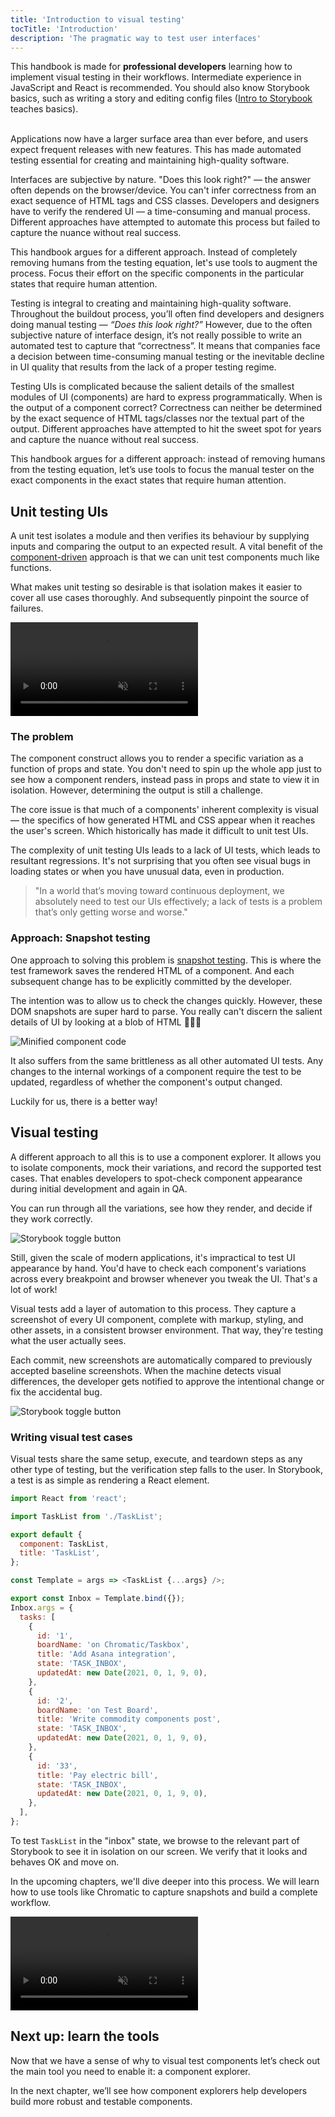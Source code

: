 ```yaml
---
title: 'Introduction to visual testing'
tocTitle: 'Introduction'
description: 'The pragmatic way to test user interfaces'
---
```


<div class="aside">
This handbook is made for <b>professional developers</b> learning how to implement visual testing in their workflows. Intermediate experience in JavaScript and React is recommended. You should also know Storybook basics, such as writing a story and editing config files (<a href="/intro-to-storybook">Intro to Storybook</a> teaches basics).
</div>

<br/>

Applications now have a larger surface area than ever before, and users expect frequent releases with new features. This has made automated testing essential for creating and maintaining high-quality software.

Interfaces are subjective by nature. "Does this look right?" — the answer often depends on the browser/device. You can't infer correctness from an exact sequence of HTML tags and CSS classes. Developers and designers have to verify the rendered UI — a time-consuming and manual process. Different approaches have attempted to automate this process but failed to capture the nuance without real success.

This handbook argues for a different approach. Instead of completely removing humans from the testing equation, let's use tools to augment the process. Focus their effort on the specific components in the particular states that require human attention.

Testing is integral to creating and maintaining high-quality software. Throughout the buildout process, you’ll often find developers and designers doing manual testing — _“Does this look right?”_ However, due to the often subjective nature of interface design, it’s not really possible to write an automated test to capture that “correctness”. It means that companies face a decision between time-consuming manual testing or the inevitable decline in UI quality that results from the lack of a proper testing regime.

Testing UIs is complicated because the salient details of the smallest modules of UI (components) are hard to express programmatically. When is the output of a component correct? Correctness can neither be determined by the exact sequence of HTML tags/classes nor the textual part of the output. Different approaches have attempted to hit the sweet spot for years and capture the nuance without real success.

This handbook argues for a different approach: instead of removing humans from the testing equation, let’s use tools to focus the manual tester on the exact components in the exact states that require human attention.

## Unit testing UIs

A unit test isolates a module and then verifies its behaviour by supplying inputs and comparing the output to an expected result. A vital benefit of the [component-driven](https://componentdriven.org/) approach is that we can unit test components much like functions.

What makes unit testing so desirable is that isolation makes it easier to cover all use cases thoroughly. And subsequently pinpoint the source of failures.

<video autoPlay muted playsInline loop>
  <source
    src="/visual-testing-handbook/unit-testing-optimized.mp4"
    type="video/mp4"/>
</video>

### The problem

The component construct allows you to render a specific variation as a function of props and state. You don't need to spin up the whole app just to see how a component renders, instead pass in props and state to view it in isolation. However, determining the output is still a challenge.

The core issue is that much of a components' inherent complexity is visual — the specifics of how generated HTML and CSS appear when it reaches the user's screen. Which historically has made it difficult to unit test UIs.

The complexity of unit testing UIs leads to a lack of UI tests, which leads to resultant regressions. It's not surprising that you often see visual bugs in loading states or when you have unusual data, even in production.

> "In a world that’s moving toward continuous deployment, we absolutely need to test our UIs effectively; a lack of tests is a problem that’s only getting worse and worse."

### Approach: Snapshot testing

One approach to solving this problem is [snapshot testing](https://reactjs.org/docs/testing-recipes.html#snapshot-testing). This is where the test framework saves the rendered HTML of a component. And each subsequent change has to be explicitly committed by the developer.

The intention was to allow us to check the changes quickly. However, these DOM snapshots are super hard to parse. You really can't discern the salient details of UI by looking at a blob of HTML 🤷🏽‍♂️

![Minified component code](/visual-testing-handbook/code-visual-testing-optimized.png)

It also suffers from the same brittleness as all other automated UI tests. Any changes to the internal workings of a component require the test to be updated, regardless of whether the component's output changed.

Luckily for us, there is a better way!

## Visual testing

A different approach to all this is to use a component explorer. It allows you to isolate components, mock their variations, and record the supported test cases. That enables developers to spot-check component appearance during initial development and again in QA.

You can run through all the variations, see how they render, and decide if they work correctly.

![Storybook toggle button](/visual-testing-handbook/storybook-toggle-stories-optimized.png)

Still, given the scale of modern applications, it's impractical to test UI appearance by hand. You'd have to check each component's variations across every breakpoint and browser whenever you tweak the UI. That's a lot of work!

Visual tests add a layer of automation to this process. They capture a screenshot of every UI component, complete with markup, styling, and other assets, in a consistent browser environment. That way, they're testing what the user actually sees.

Each commit, new screenshots are automatically compared to previously accepted baseline screenshots. When the machine detects visual differences, the developer gets notified to approve the intentional change or fix the accidental bug.

![Storybook toggle button](/visual-testing-handbook/component-visual-testing.gif)

### Writing visual test cases

Visual tests share the same setup, execute, and teardown steps as any other type of testing, but the verification step falls to the user. In Storybook, a test is as simple as rendering a React element.

```js:title=src/components/TaskList.stories.js
import React from 'react';

import TaskList from './TaskList';

export default {
  component: TaskList,
  title: 'TaskList',
};

const Template = args => <TaskList {...args} />;

export const Inbox = Template.bind({});
Inbox.args = {
  tasks: [
    {
      id: '1',
      boardName: 'on Chromatic/Taskbox',
      title: 'Add Asana integration',
      state: 'TASK_INBOX',
      updatedAt: new Date(2021, 0, 1, 9, 0),
    },
    {
      id: '2',
      boardName: 'on Test Board',
      title: 'Write commodity components post',
      state: 'TASK_INBOX',
      updatedAt: new Date(2021, 0, 1, 9, 0),
    },
    {
      id: '33',
      title: 'Pay electric bill',
      state: 'TASK_INBOX',
      updatedAt: new Date(2021, 0, 1, 9, 0),
    },
  ],
};
```

To test `TaskList` in the "inbox" state, we browse to the relevant part of Storybook to see it in isolation on our screen. We verify that it looks and behaves OK and move on.

In the upcoming chapters, we'll dive deeper into this process. We will learn how to use tools like Chromatic to capture snapshots and build a complete workflow.

<video autoPlay muted playsInline loop>
  <source
    src="/visual-testing-handbook/tasklist-snoozed-stories-optimized.mp4"
    type="video/mp4"/>
</video>

## Next up: learn the tools

Now that we have a sense of why to visual test components let’s check out the main tool you need to enable it: a component explorer.

In the next chapter, we’ll see how component explorers help developers build more robust and testable components.
